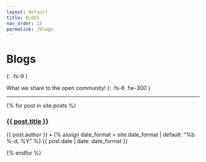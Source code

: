 ```yaml
---
layout: default
title: BLOGS
nav_order: 13
permalink: /blogs
---
```


# Blogs
{: .fs-9 }

What we share to the open community!
{: .fs-6 .fw-300 }

---

{% for post in site.posts %}
<p>
    <h3 class="title"><a href="{{ post.url }}">{{ post.title }}</a></h3>
    <span class="author">
        <author>{{ post.author }}</author>
        •
        <time datetime="{{ post.date | date_to_xmlschema }}">
            {% assign date_format = site.date_format | default: "%b %-d, %Y" %}
            {{ post.date | date: date_format }}
        </time>
    </span>
</p>
{% endfor %}